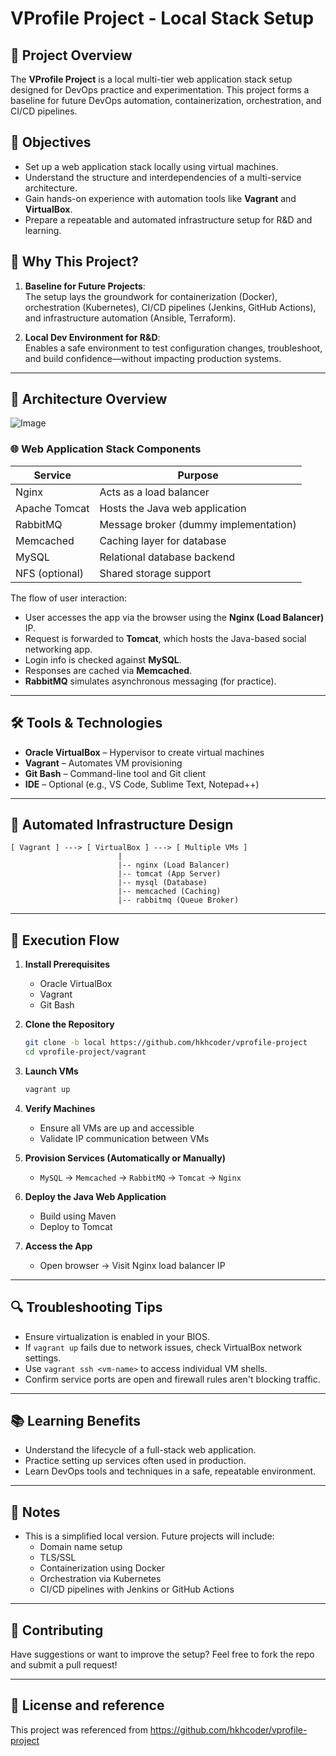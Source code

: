 # VProfile Project - Local Stack Setup

## 📌 Project Overview

The **VProfile Project** is a local multi-tier web application stack setup designed for DevOps practice and experimentation. This project forms a baseline for future DevOps automation, containerization, orchestration, and CI/CD pipelines.

## 🎯 Objectives

- Set up a web application stack locally using virtual machines.
- Understand the structure and interdependencies of a multi-service architecture.
- Gain hands-on experience with automation tools like **Vagrant** and **VirtualBox**.
- Prepare a repeatable and automated infrastructure setup for R&D and learning.

## 🚀 Why This Project?

1. **Baseline for Future Projects**:  
   The setup lays the groundwork for containerization (Docker), orchestration (Kubernetes), CI/CD pipelines (Jenkins, GitHub Actions), and infrastructure automation (Ansible, Terraform).

2. **Local Dev Environment for R&D**:  
   Enables a safe environment to test configuration changes, troubleshoot, and build confidence—without impacting production systems.

---

## 🧱 Architecture Overview
![Image](https://github.com/user-attachments/assets/ea3c2ee3-0ce7-4745-8f19-9df14d51ec5b)

### 🌐 Web Application Stack Components

| Service      | Purpose                              |
|--------------|--------------------------------------|
| Nginx        | Acts as a load balancer              |
| Apache Tomcat| Hosts the Java web application       |
| RabbitMQ     | Message broker (dummy implementation)|
| Memcached    | Caching layer for database           |
| MySQL        | Relational database backend          |
| NFS (optional)| Shared storage support              |

The flow of user interaction:
- User accesses the app via the browser using the **Nginx (Load Balancer)** IP.
- Request is forwarded to **Tomcat**, which hosts the Java-based social networking app.
- Login info is checked against **MySQL**.
- Responses are cached via **Memcached**.
- **RabbitMQ** simulates asynchronous messaging (for practice).

---

## 🛠️ Tools & Technologies

- **Oracle VirtualBox** – Hypervisor to create virtual machines
- **Vagrant** – Automates VM provisioning
- **Git Bash** – Command-line tool and Git client
- **IDE** – Optional (e.g., VS Code, Sublime Text, Notepad++)

---

## 📐 Automated Infrastructure Design

```
[ Vagrant ] ---> [ VirtualBox ] ---> [ Multiple VMs ]
                        |
                        |-- nginx (Load Balancer)
                        |-- tomcat (App Server)
                        |-- mysql (Database)
                        |-- memcached (Caching)
                        |-- rabbitmq (Queue Broker)
```

---

## 🔁 Execution Flow

1. **Install Prerequisites**
   - Oracle VirtualBox
   - Vagrant
   - Git Bash

2. **Clone the Repository**
   ```bash
   git clone -b local https://github.com/hkhcoder/vprofile-project
   cd vprofile-project/vagrant
   ```

3. **Launch VMs**
   ```bash
   vagrant up
   ```

4. **Verify Machines**
   - Ensure all VMs are up and accessible
   - Validate IP communication between VMs

5. **Provision Services (Automatically or Manually)**
   - `MySQL` → `Memcached` → `RabbitMQ` → `Tomcat` → `Nginx`

6. **Deploy the Java Web Application**
   - Build using Maven
   - Deploy to Tomcat

7. **Access the App**
   - Open browser → Visit Nginx load balancer IP

---

## 🔍 Troubleshooting Tips

- Ensure virtualization is enabled in your BIOS.
- If `vagrant up` fails due to network issues, check VirtualBox network settings.
- Use `vagrant ssh <vm-name>` to access individual VM shells.
- Confirm service ports are open and firewall rules aren't blocking traffic.

---

## 📚 Learning Benefits

- Understand the lifecycle of a full-stack web application.
- Practice setting up services often used in production.
- Learn DevOps tools and techniques in a safe, repeatable environment.

---

## 📎 Notes

- This is a simplified local version. Future projects will include:
  - Domain name setup
  - TLS/SSL
  - Containerization using Docker
  - Orchestration via Kubernetes
  - CI/CD pipelines with Jenkins or GitHub Actions

---

## 👏 Contributing

Have suggestions or want to improve the setup? Feel free to fork the repo and submit a pull request!

---

## 📝 License and reference

This project was referenced from https://github.com/hkhcoder/vprofile-project
